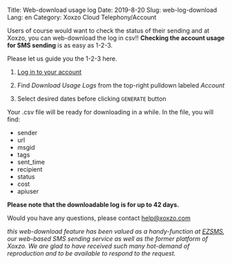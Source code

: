 Title: Web-download usage log
Date: 2019-8-20
Slug: web-log-download
Lang: en
Category: Xoxzo Cloud Telephony/Account

Users of course would want to check the status of their sending and at Xoxzo,
you can web-download the log in csv!!
**Checking the account usage for SMS sending** is as easy as 1-2-3.

Please let us guide you the 1-2-3 here.

1. [Log in to your account](https://www.xoxzo.com/en/accounts/login/)

2. Find _Download Usage Logs_ from the top-right pulldown labeled _Account_

3. Select desired dates before clicking `GENERATE` button

Your .csv file will be ready for downloading in a while. In the file, you will find:

- sender
- url
- msgid
- tags
- sent_time
- recipient
- status
- cost
- apiuser

**Please note that the downloadable log is for up to 42 days.**

Would you have any questions, please contact help@xoxzo.com

_this web-download feature has been valued as a handy-function at [EZSMS](https://www.ezsms.biz/en/), our web-based SMS sending service as well as the former platform of Xoxzo. We are glad to have received such many hot-demand of reproduction and to be available to respond to the request._


